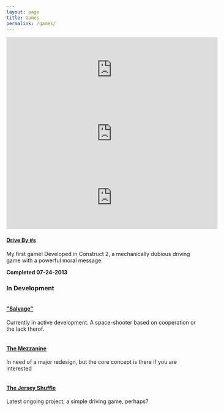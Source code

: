 ```yaml
---
layout: page
title: Games
permalink: /games/
---
```


<div class="row text-center">
    <div class="col-sm-12">
        <iframe frameborder="0" src="https://itch.io/embed/113463" width="552" height="167"></iframe>
    </div>
</div>

<div class="row text-center">
    <div class="col-sm-12">
        <iframe frameborder="0" src="https://itch.io/embed/113492" width="552" height="167"></iframe>
    </div>
</div>

<div class="row text-center">
    <div class="col-sm-12">
        <iframe frameborder="0" src="https://itch.io/embed/22321" width="552" height="167"></iframe>
    </div>
</div>

<div class="row">
    <div class="col-sm-4">
        <a href="{{ site.baseurl }}/games/drive"><img src="{{ site.baseurl }}/images/drive.png" alt="" class="img img-thumbnail"></a>
    </div>
    <div class="col-sm-6">
        <h4><a href="{{ site.baseurl }}/games/drive">Drive By #s</a></h4>
        <p>My first game! Developed in Construct 2, a mechanically dubious driving game with a powerful moral message.</p>
        <b>Completed 07-24-2013</b>
    </div>
</div>

### In Development

<div class="row">
    <div class="col-sm-3">
        <a href="{{ site.baseurl }}/games/space"><img src="{{ site.baseurl }}/images/salvage.png" alt="" class="img img-thumbnail"></a>
    </div>
    <div class="col-sm-6">
        <h4>
            <a href="{{ site.baseurl }}/games/space">"Salvage"</a>
        </h4>
        <p>Currently in active development.  A space-shooter based on cooperation or the lack therof.</p>
    </div>
</div>
<div class="row">
    <div class="col-sm-3">
        <a href="{{ site.baseurl }}/games/mezzanine"><img src="{{ site.baseurl }}/images/mezzanine.png" alt="" class="img img-thumbnail"></a>
    </div>
    <div class="col-sm-6">
        <h4>
            <a href="{{ site.baseurl }}/games/mezzanine">The Mezzanine</a>
        </h4>
        <p>In need of a major redesign, but the core concept is there if you are interested</p>
    </div>
</div>
<div class="row">
    <div class="col-sm-3">
        <a href="{{ site.baseurl }}/games/shuffle"><img src="{{ site.baseurl }}/images/shuffle1.png" alt="" class="img img-thumbnail"></a>
    </div>
    <div class="col-sm-6">
        <h4>
            <a href="{{ site.baseurl }}/games/shuffle">The Jersey Shuffle</a>
        </h4>
        <p>Latest ongoing project; a simple driving game, perhaps?</p>
    </div>
</div>